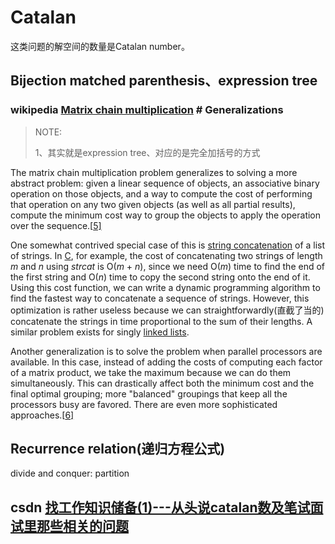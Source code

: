 # Catalan 

这类问题的解空间的数量是Catalan number。



## Bijection matched parenthesis、expression tree



### wikipedia [Matrix chain multiplication](https://en.wikipedia.org/wiki/Matrix_chain_multiplication) # Generalizations

> NOTE: 
>
> 1、其实就是expression tree、对应的是完全加括号的方式

The matrix chain multiplication problem generalizes to solving a more abstract problem: given a linear sequence of objects, an associative binary operation on those objects, and a way to compute the cost of performing that operation on any two given objects (as well as all partial results), compute the minimum cost way to group the objects to apply the operation over the sequence.[[5\]](https://en.wikipedia.org/wiki/Matrix_chain_multiplication#cite_note-5) 



One somewhat contrived special case of this is [string concatenation](https://en.wikipedia.org/wiki/String_concatenation) of a list of strings. In [C](https://en.wikipedia.org/wiki/C_(programming_language)), for example, the cost of concatenating two strings of length *m* and *n* using *strcat* is O(*m* + *n*), since we need O(*m*) time to find the end of the first string and O(*n*) time to copy the second string onto the end of it. Using this cost function, we can write a dynamic programming algorithm to find the fastest way to concatenate a sequence of strings. However, this optimization is rather useless because we can straightforwardly(直截了当的) concatenate the strings in time proportional to the sum of their lengths. A similar problem exists for singly [linked lists](https://en.wikipedia.org/wiki/Linked_lists).

Another generalization is to solve the problem when parallel processors are available. In this case, instead of adding the costs of computing each factor of a matrix product, we take the maximum because we can do them simultaneously. This can drastically affect both the minimum cost and the final optimal grouping; more "balanced" groupings that keep all the processors busy are favored. There are even more sophisticated approaches.[[6\]](https://en.wikipedia.org/wiki/Matrix_chain_multiplication#cite_note-6)



## Recurrence relation(递归方程公式)

divide and conquer: partition



## csdn [找工作知识储备(1)---从头说catalan数及笔试面试里那些相关的问题](https://blog.csdn.net/han_xiaoyang/article/details/11938973)

